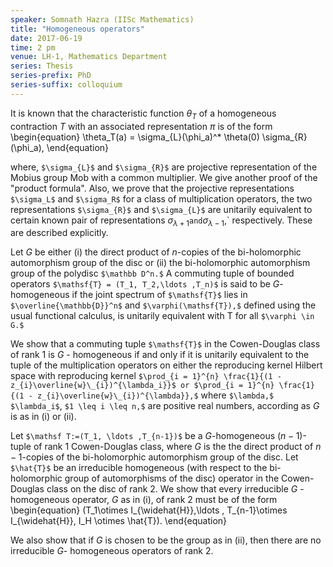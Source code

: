 ```yaml
---
speaker: Somnath Hazra (IISc Mathematics)
title: "Homogeneous operators"
date: 2017-06-19
time: 2 pm
venue: LH-1, Mathematics Department
series: Thesis
series-prefix: PhD
series-suffix: colloquium
---
```


It is known that the characteristic function $\theta_T$ of a
homogeneous contraction $T$ with an associated representation $\pi$ is of
the form
\begin{equation}
\theta_T(a) = \sigma_{L}(\phi_a)^* \theta(0) \sigma_{R}(\phi_a),
\end{equation}

where, `$\sigma_{L}$` and `$\sigma_{R}$` are projective representation of the
Mobius group Mob with a common multiplier. We give another proof
of the "product formula".
Also, we prove that the projective representations `$\sigma_L$` and
`$\sigma_R$` for a class of multiplication operators, the two
representations `$\sigma_{R}$` and `$\sigma_{L}$` are unitarily equivalent to
certain known pair of representations $\sigma_{\lambda + 1}$` and
`$\sigma_{\lambda - 1},$` respectively. These are described explicitly.

Let $G$ be either (i) the direct product of $n$-copies of the
bi-holomorphic automorphism group of the disc or (ii) the bi-holomorphic
automorphism group of the polydisc `$\mathbb D^n.$`
A commuting tuple of bounded operators `$\mathsf{T} = (T_1, T_2,\ldots
,T_n)$` is said to be $G$-homogeneous if the joint spectrum of `$\mathsf{T}$`
lies in `$\overline{\mathbb{D}}^n$` and `$\varphi(\mathsf{T}),$` defined using
the usual functional calculus, is unitarily equivalent with $\mathsf{T}$
for all `$\varphi \in G.$`

We show that a commuting tuple `$\mathsf{T}$` in the Cowen-Douglas class of
rank $1$ is $G$ - homogeneous if and only if it is unitarily equivalent
to the tuple of the multiplication operators on either the reproducing
kernel Hilbert space with reproducing kernel `$\prod_{i = 1}^{n}
\frac{1}{(1 - z_{i}\overline{w}\_{i})^{\lambda_i}}$ or $\prod_{i = 1}^{n}
\frac{1}{(1 - z_{i}\overline{w}\_{i})^{\lambda}},$` where `$\lambda,$`
`$\lambda_i$`, `$1 \leq i \leq n,$` are positive real numbers, according as
$G$ is as in (i) or (ii).

Let `$\mathsf T:=(T_1, \ldots ,T_{n-1})$` be a $G$-homogeneous $(n-1)$-tuple
of rank $1$ Cowen-Douglas class, where $G$ is the the direct product of
$n-1$-copies of the bi-holomorphic automorphism group of the disc. Let
`$\hat{T}$` be an irreducible homogeneous (with respect to the
bi-holomorphic group of automorphisms of the disc) operator in the
Cowen-Douglas class on the disc of rank $2$. We show that every
irreducible $G$ - homogeneous operator, $G$ as in (i), of rank $2$ must be
of the form
\begin{equation}
(T_1\otimes I_{\widehat{H}},\ldots , T_{n-1}\otimes
I_{\widehat{H}}, I_H \otimes \hat{T}).
\end{equation}

We also show that if $G$ is chosen to be the group as in (ii), then there
are no irreducible $G$- homogeneous operators of rank $2.$
